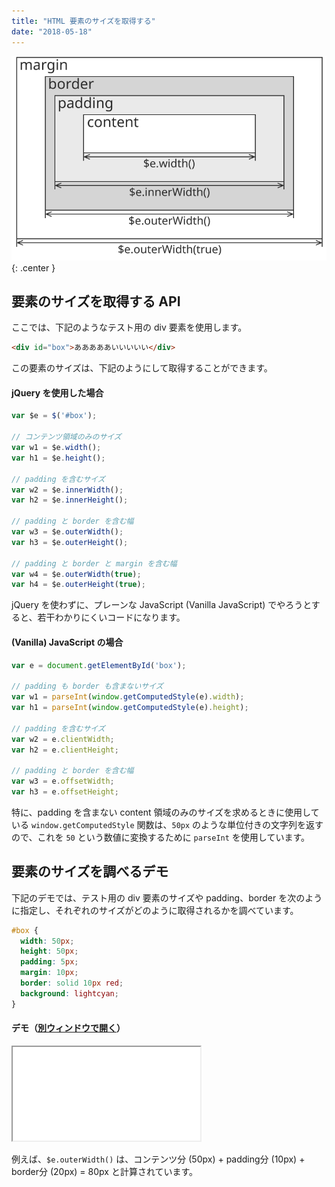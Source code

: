 ```yaml
---
title: "HTML 要素のサイズを取得する"
date: "2018-05-18"
---
```


![elem-size.svg](elem-size.svg){: .center }

要素のサイズを取得する API
----

ここでは、下記のようなテスト用の div 要素を使用します。

~~~ html
<div id="box">あああああいいいいい</div>
~~~

この要素のサイズは、下記のようにして取得することができます。

#### jQuery を使用した場合

~~~ javascript
var $e = $('#box');

// コンテンツ領域のみのサイズ
var w1 = $e.width();
var h1 = $e.height();

// padding を含むサイズ
var w2 = $e.innerWidth();
var h2 = $e.innerHeight();

// padding と border を含む幅
var w3 = $e.outerWidth();
var h3 = $e.outerHeight();

// padding と border と margin を含む幅
var w4 = $e.outerWidth(true);
var h4 = $e.outerHeight(true);
~~~

jQuery を使わずに、プレーンな JavaScript (Vanilla JavaScript) でやろうとすると、若干わかりにくいコードになります。

#### (Vanilla) JavaScript の場合

~~~ javascript
var e = document.getElementById('box');

// padding も border も含まないサイズ
var w1 = parseInt(window.getComputedStyle(e).width);
var h1 = parseInt(window.getComputedStyle(e).height);

// padding を含むサイズ
var w2 = e.clientWidth;
var h2 = e.clientHeight;

// padding と border を含む幅
var w3 = e.offsetWidth;
var h3 = e.offsetHeight;
~~~

特に、padding を含まない content 領域のみのサイズを求めるときに使用している `window.getComputedStyle` 関数は、`50px` のような単位付きの文字列を返すので、これを `50` という数値に変換するために `parseInt` を使用しています。


要素のサイズを調べるデモ
----

下記のデモでは、テスト用の div 要素のサイズや padding、border を次のように指定し、それぞれのサイズがどのように取得されるかを調べています。

~~~ css
#box {
  width: 50px;
  height: 50px;
  padding: 5px;
  margin: 10px;
  border: solid 10px red;
  background: lightcyan;
}
~~~

#### デモ（<a target="_blank" href="elem-size-demo.html">別ウィンドウで開く</a>）

<iframe class="xHtmlDemo" src="elem-size-demo.html"></iframe>

例えば、`$e.outerWidth()` は、コンテンツ分 (50px) + padding分 (10px) + border分 (20px) = 80px と計算されています。

